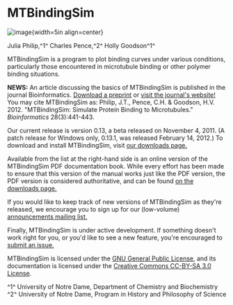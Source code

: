 # MTBindingSim

![image](${IMAGES}/logo){width=5in align=center}

Julia Philip,^1^ Charles Pence,^2^ Holly Goodson^1^

MTBindingSim is a program to plot binding curves under various conditions, particularly those encountered in microtubule binding or other polymer binding situations.

**NEWS:** An article discussing the basics of MTBindingSim is published in the journal Bioinformatics. [Download a preprint](https://raw.github.com/wiki/cpence/mtbindingsim/Philip_et_al_MTBindingSim.pdf) or [visit the journal's website!](http://bioinformatics.oxfordjournals.org/content/28/3/441) You may cite MTBindingSim as: Philip, J.T., Pence, C.H. & Goodson, H.V. 2012. "MTBindingSim: Simulate Protein Binding to Microtubules." _Bioinformatics_ 28(3):441-443.

Our current release is version 0.13, a beta released on November 4, 2011. (A patch release for Windows only, 0.13.1, was released February 14, 2012.) To download and install MTBindingSim, visit [our downloads page.](https://github.com/cpence/mtbindingsim/wiki/Download)

<!-- ONLY IN THE WEB VERSION -->
Available from the list at the right-hand side is an online version of the MTBindingSim PDF documentation book. While every effort has been made to ensure that this version of the manual works just like the PDF version, the PDF version is considered authoritative, and can be found [on the downloads page.](https://github.com/cpence/mtbindingsim/wiki/Download)

If you would like to keep track of new versions of MTBindingSim as they're released, we encourage you to sign up for our (low-volume) [announcements mailing list.](http://groups.google.com/group/mtbindingsim-announce)

Finally, MTBindingSim is under active development. If something doesn't work right for you, or you'd like to see a new feature, you're encouraged to [submit an issue.](${DOCS}:FilingATicket)

MTBindingSim is licensed under the [GNU General Public License](https://raw.github.com/cpence/mtbindingsim/master/COPYING), and its documentation is licensed under the [Creative Commons CC-BY-SA 3.0 License](https://raw.github.com/cpence/mtbindingsim/master/doc/COPYING).

^1^ University of Notre Dame, Department of Chemistry and Biochemistry  
^2^ University of Notre Dame, Program in History and Philosophy of Science
